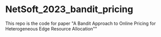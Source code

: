 # NetSoft_2023_bandit_pricing
This repo is the code for paper "A Bandit Approach to Online Pricing for Heterogeneous Edge Resource Allocation""
